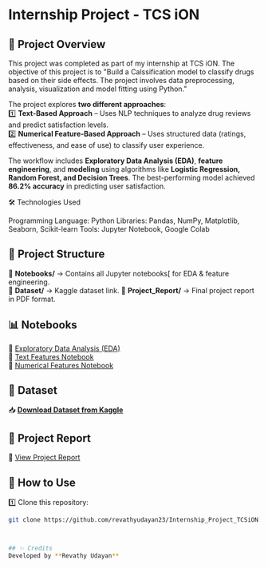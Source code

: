 # Internship Project - TCS iON

## 📌 Project Overview  
This project was completed as part of my internship at TCS iON. The objective of this project is to "Build a Calssification model to classify drugs based on their side effects. The project involves data preprocessing, analysis, visualization and model fitting  using Python."

The project explores **two different approaches**:  
1️⃣ **Text-Based Approach** – Uses NLP techniques to analyze drug reviews and predict satisfaction levels.  
2️⃣ **Numerical Feature-Based Approach** – Uses structured data (ratings, effectiveness, and ease of use) to classify user experience.  

The workflow includes **Exploratory Data Analysis (EDA)**, **feature engineering**, and **modeling** using algorithms like **Logistic Regression, Random Forest, and Decision Trees**. The best-performing model achieved **86.2% accuracy** in predicting user satisfaction.  

🛠 Technologies Used

Programming Language: Python
Libraries: Pandas, NumPy, Matplotlib, Seaborn, Scikit-learn
Tools: Jupyter Notebook, Google Colab

## 📂 Project Structure  

📁 **Notebooks/** → Contains all Jupyter notebooks[ for EDA & feature engineering.  
📁 **Dataset/** → Kaggle dataset link. 
📁 **Project_Report/** → Final project report in PDF format.

## 📊 Notebooks  

🔹 [Exploratory Data Analysis (EDA)](Notebooks/EDA.ipynb)  
🔹 [Text Features Notebook](Notebooks/text_features.ipynb)  
🔹 [Numerical Features Notebook](Notebooks/numerical_features.ipynb)  

## 📁 Dataset  

📥 **[Download Dataset from Kaggle](https://www.kaggle.com/datasets/rohanharode07/webmd-drug-reviews-dataset)**  


## 📑 Project Report  
📄 [View Project Report](Project_Report)  


## 🚀 How to Use  
1️⃣ Clone this repository:  
```bash
git clone https://github.com/revathyudayan23/Internship_Project_TCSiON.git



## ✨ Credits  
Developed by **Revathy Udayan**  
